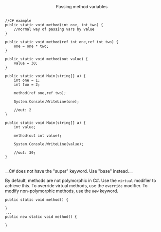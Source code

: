 <center>Passing method variables</center>
<br />

```
//C# example
public static void method(int one, int two) {
	//normal way of passing vars by value
}

public static void method(ref int one,ref int two) {
	one = one * two;
}

public static void method(out value) {
	value = 30;
}

public static void Main(string[] a) {
	int one = 1;
	int two = 2;
	
	method(ref one,ref two);
	
	System.Console.WriteLine(one);
	
	//out: 2
}

public static void Main(string[] a) {
	int value;
	
	method(out int value);
	
	System.Console.WriteLine(value);
	
	//out: 30;
}
```
<br />
__C# does not have the "super" keyword. Use "base" instead.__

By default, methods are not polymorphic in C#. Use the `virtual` modifier to achieve this.
To override virtual methods, use the `override` modifier. To modify non-polymorphic methods, use the `new` keyword.

```
public static void method() {
	
}
...
public new static void method() {

}
```
